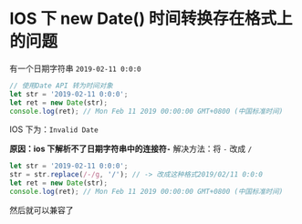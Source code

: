 # IOS 下 new Date() 时间转换存在格式上的问题

有一个日期字符串 `2019-02-11 0:0:0`

```js
// 使用Date API 转为时间对象
let str = '2019-02-11 0:0:0';
let ret = new Date(str);
console.log(ret); // Mon Feb 11 2019 00:00:00 GMT+0800 (中国标准时间)
```

IOS 下为：`Invalid Date`

**原因：ios 下解析不了日期字符串中的连接符`-`**
解决方法：将 `-` 改成 `/`

```js
let str = '2019-02-11 0:0:0';
str = str.replace(/-/g, '/'); // -> 改成这种格式2019/02/11 0:0:0
let ret = new Date(str);
console.log(ret); // Mon Feb 11 2019 00:00:00 GMT+0800 (中国标准时间)
```

然后就可以兼容了

